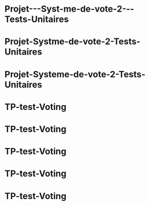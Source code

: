 # Projet---Syst-me-de-vote-2---Tests-Unitaires
# Projet-Systme-de-vote-2-Tests-Unitaires
# Projet-Systeme-de-vote-2-Tests-Unitaires
# TP-test-Voting
# TP-test-Voting
# TP-test-Voting
# TP-test-Voting
# TP-test-Voting

